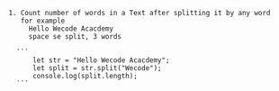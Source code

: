     1. Count number of words in a Text after splitting it by any word
       for example
         Hello Wecode Acacdemy
         space se split, 3 words

      ```
          let str = "Hello Wecode Acacdemy";
          let split = str.split("Wecode");
          console.log(split.length);
      ```
      

